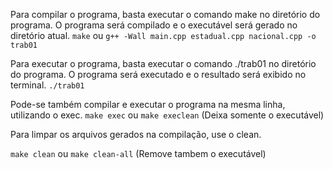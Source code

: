 Para compilar o programa, basta executar o comando make no diretório do programa. O programa será compilado e o executável será gerado no diretório atual.
```make``` ou ```g++ -Wall main.cpp estadual.cpp nacional.cpp -o trab01```

Para executar o programa, basta executar o comando ./trab01 no diretório do programa. O programa será executado e o resultado será exibido no terminal.
```./trab01```

Pode-se também compilar e executar o programa na mesma linha, utilizando o exec.
```make exec``` ou ```make execlean``` (Deixa somente o executável)

Para limpar os arquivos gerados na compilação, use o clean.

```make clean``` ou ```make clean-all``` (Remove tambem o executável)
